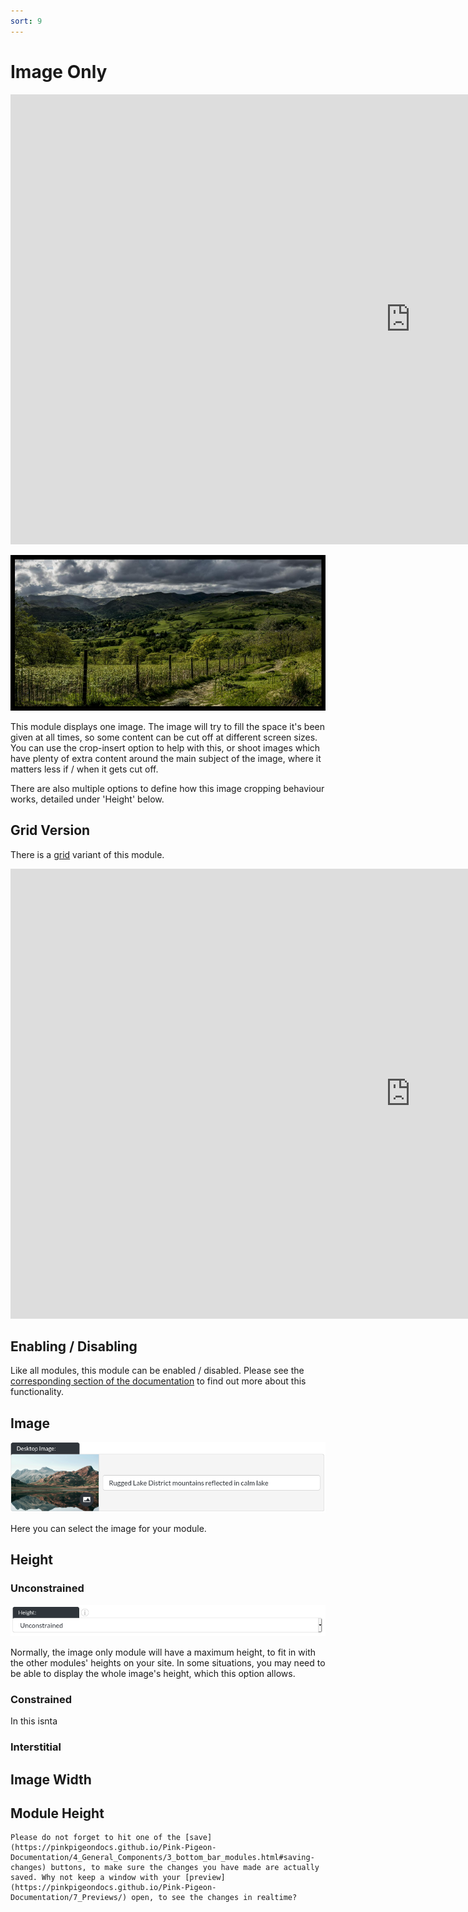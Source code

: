 ```yaml
---
sort: 9
---
```


# Image Only

<iframe class="vimeo_player" width="1280" height="720" src="https://player.vimeo.com/video/563894285?autoplay=0&loop=1&quality=1080p" frameborder="0" allow="autoplay; fullscreen; picture-in-picture" allowfullscreen></iframe>

![Image of the image only module online](https://raw.githubusercontent.com/pinkpigeondocs/Pink-Pigeon-Documentation/master/docs/6_Modules/images/9_image_only_online.png)

This module displays one image. The image will try to fill the space it's been given at all times, so some content can be cut off at different screen sizes. You can use the crop-insert option to help with this, or shoot images which have plenty of extra content around the main subject of the image, where it matters less if / when it gets cut off.

There are also multiple options to define how this image cropping behaviour works, detailed under 'Height' below.

## Grid Version

There is a [grid](https://pinkpigeondocs.github.io/Pink-Pigeon-Documentation/4_General_Components/7_grids.html) variant of this module.

<iframe class="vimeo_player" width="1280" height="720" src="https://player.vimeo.com/video/563890684?autoplay=0&loop=1&quality=1080p" frameborder="0" allow="autoplay; fullscreen; picture-in-picture" allowfullscreen></iframe>

## Enabling / Disabling

Like all modules, this module can be enabled / disabled. Please see the [corresponding section of the documentation][endis] to find out more about this functionality.

[endis]: https://pinkpigeondocs.github.io/Pink-Pigeon-Documentation/4_General_Components/4_enabling_disabling_modules.html

## Image

![Image of the image only image](https://raw.githubusercontent.com/pinkpigeondocs/Pink-Pigeon-Documentation/master/docs/6_Modules/images/8_header_desktop_image.png)

Here you can select the image for your module.

## Height

### Unconstrained

![Image of the image only height constrained option](https://raw.githubusercontent.com/pinkpigeondocs/Pink-Pigeon-Documentation/master/docs/6_Modules/images/9_image_only_height_constrained.png)

Normally, the image only module will have a maximum height, to fit in with the other modules' heights on your site. In some situations, you may need to be able to display the whole image's height, which this option allows.

### Constrained

In this isnta

### Interstitial

## Image Width

## Module Height


```tip
Please do not forget to hit one of the [save](https://pinkpigeondocs.github.io/Pink-Pigeon-Documentation/4_General_Components/3_bottom_bar_modules.html#saving-changes) buttons, to make sure the changes you have made are actually saved. Why not keep a window with your [preview](https://pinkpigeondocs.github.io/Pink-Pigeon-Documentation/7_Previews/) open, to see the changes in realtime?
```